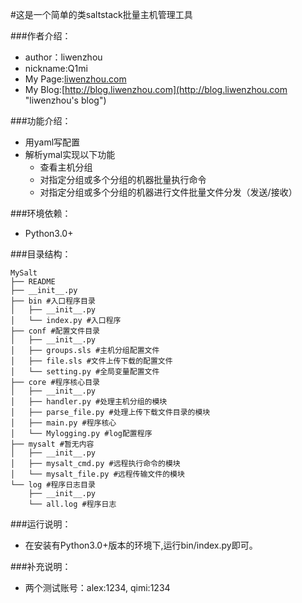 #这是一个简单的类saltstack批量主机管理工具

###作者介绍：
* author：liwenzhou
* nickname:Q1mi
* My Page:[liwenzhou.com](http://liwenzhou.com "liwenzhou's page")
* My Blog:[http://blog.liwenzhou.com](http://blog.liwenzhou.com "liwenzhou's blog")

###功能介绍：
* 用yaml写配置
* 解析ymal实现以下功能
    * 查看主机分组
    * 对指定分组或多个分组的机器批量执行命令
    * 对指定分组或多个分组的机器进行文件批量文件分发（发送/接收）

###环境依赖：
* Python3.0+

###目录结构：

    MySalt
    ├── README
    ├── __init__.py
    ├── bin #入口程序目录
    │   ├── __init__.py
    │   └── index.py #入口程序
    ├── conf #配置文件目录
    │   ├── __init__.py
    │   ├── groups.sls #主机分组配置文件
    │   ├── file.sls #文件上传下载的配置文件
    │   └── setting.py #全局变量配置文件
    ├── core #程序核心目录
    │   ├── __init__.py
    │   ├── handler.py #处理主机分组的模块
    │   ├── parse_file.py #处理上传下载文件目录的模块
    │   ├── main.py #程序核心
    │   └── Mylogging.py #log配置程序
    ├── mysalt #暂无内容
    │   ├── __init__.py
    │   ├── mysalt_cmd.py #远程执行命令的模块
    │   └── mysalt_file.py #远程传输文件的模块
    └── log #程序日志目录
        ├── __init__.py
        └── all.log #程序日志

###运行说明：
* 在安装有Python3.0+版本的环境下,运行bin/index.py即可。

###补充说明：
* 两个测试账号：alex:1234, qimi:1234


